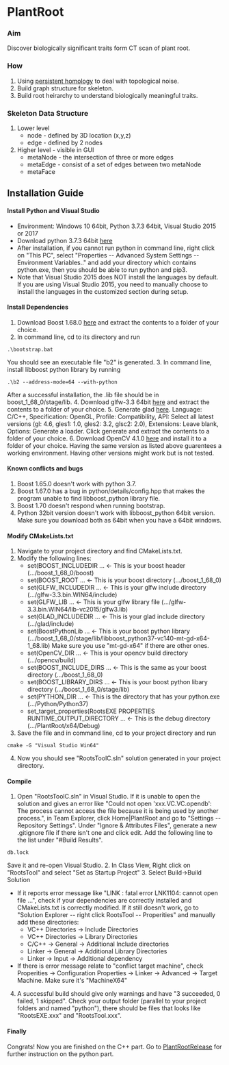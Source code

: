 # PlantRoot
### Aim ###
Discover biologically significant traits form CT scan of plant root.
### How ###
1. Using [persistent homology](https://www.cse.wustl.edu/~taoju/research/homology_CCCG.pdf) to deal with topological noise.
2. Build graph structure for skeleton.
3. Build root heirarchy to understand biologically meaningful traits.
### Skeleton Data Structure ###
1. Lower level
   - node - defined by 3D location (x,y,z)
   - edge - defined by 2 nodes
2. Higher level - visible in GUI
   - metaNode - the intersection of three or more edges
   - metaEdge - consist of a set of edges between two metaNode
   - metaFace


## Installation Guide ##
#### Install Python and Visual Studio ####
 - Environment: Windows 10 64bit, Python 3.7.3 64bit, Visual Studio 2015 or 2017
 - Download python 3.7.3 64bit [here](https://www.python.org/ftp/python/3.7.3/python-3.7.3-amd64.exe)
 - After installation, if you cannot run python in command line, right click on "This PC", select "Properties -- Advanced System Settings -- Environment Variables.." and add your directory which contains python.exe, then you should be able to run python and pip3.
 - Note that Visual Studio 2015 does NOT install the languages by default. If you are using Visual Studio 2015, you need to manually choose to install the languages in the customized section during setup.
#### Install Dependencies ####
1. Download Boost 1.68.0 [here](https://dl.bintray.com/boostorg/release/1.68.0/source/boost_1_68_0.zip) and extract the contents to a folder of your choice.
2. In command line, cd to its directory and run 
  ```
  .\bootstrap.bat
  ```
You should see an executable file "b2" is generated.
3. In command line, install libboost python library by running
  ```
  .\b2 --address-mode=64 --with-python
  ```
After a successful installation, the .lib file should be in boost_1_68_0/stage/lib.
4. Download glfw-3.3 64bit [here](https://github.com/glfw/glfw/releases/download/3.3/glfw-3.3.bin.WIN64.zip) and extract the contents to a folder of your choice.
5. Generate glad [here](http://glad.dav1d.de/#profile=compatibility&specification=gl&api=gl%3D4.6&api=gles1%3D1.0&api=gles2%3D3.2&api=glsc2%3D2.0&language=c&loader=on). Language: C/C++, Specification: OpenGL, Profile: Compatibility, API: Select all latest versions (gl: 4.6, gles1: 1.0, gles2: 3.2, glsc2: 2.0), Extensions: Leave blank, Options: Generate a loader. Click generate and extract the contents to a folder of your choice.
6. Download OpenCV 4.1.0 [here](https://sourceforge.net/projects/opencvlibrary/files/4.1.0/opencv-4.1.0-vc14_vc15.exe/download) and install it to a folder of your choice.
Having the same version as listed above guarentees a working environment. Having other versions might work but is not tested.
#### Known conflicts and bugs ####
1. Boost 1.65.0 doesn't work with python 3.7.
2. Boost 1.67.0 has a bug in python/details/config.hpp that makes the program unable to find libboost_python library file.
3. Boost 1.70 doesn't respond when running bootstrap.
4. Python 32bit version doesn't work with libboost_python 64bit version. Make sure you download both as 64bit when you have a 64bit windows.
#### Modify CMakeLists.txt #### 
1. Navigate to your project directory and find CMakeLists.txt.
2. Modify the following lines:
   - set(BOOST_INCLUDEDIR ... <- This is your boost header (.../boost_1_68_0/boost)
   - set(BOOST_ROOT ... <- This is your boost directory (.../boost_1_68_0)
   - set(GLFW_INCLUDEDIR ... <- This is your glfw include directory (.../glfw-3.3.bin.WIN64/include)
   - set(GLFW_LIB ... <- This is your glfw library file (.../glfw-3.3.bin.WIN64/lib-vc2015/glfw3.lib)
   - set(GLAD_INCLUDEDIR ... <- This is your glad include directory (.../glad/include)
   - set(BoostPythonLib ... <- This is your boost python library (.../boost_1_68_0/stage/lib/libboost_python37-vc140-mt-gd-x64-1_68.lib) Make sure you use "mt-gd-x64" if there are other ones.
   - set(OpenCV_DIR ... <- This is your opencv build directory (.../opencv/build)
   - set(BOOST_INCLUDE_DIRS ... <- This is the same as your boost directory (.../boost_1_68_0)
   - set(BOOST_LIBRARY_DIRS ... <- This is your boost python libary directory (.../boost_1_68_0/stage/lib)
   - set(PYTHON_DIR ... <- This is the directory that has your python.exe (.../Python/Python37)
   - set_target_properties(RootsEXE PROPERTIES RUNTIME_OUTPUT_DIRECTORY ... <- This is the debug directory (.../PlantRoot/x64/Debug)
3. Save the file and in command line, cd to your project directory and run
  ```
  cmake -G "Visual Studio Win64"
  ```
4. Now you should see "RootsToolC.sln" solution generated in your project directory.

#### Compile #### 
1. Open "RootsToolC.sln" in Visual Studio. If it is unable to open the solution and gives an error like "Could not open 'xxx.VC.VC.opendb': The process cannot access the file because it is being used by another process.", in Team Explorer, click Home|PlantRoot and go to "Settings -- Repository Settings". Under "Ignore & Attributes Files", generate a new .gitignore file if there isn't one and click edit. Add the following line to the list under "#Build Results".
  ```
  db.lock
  ```
  Save it and re-open Visual Studio.
2. In Class View, Right click on "RootsTool" and select "Set as Startup Project"
3. Select Build->Build Solution
   - If it reports error message like "LINK : fatal error LNK1104: cannot open file ...", check if your dependencies are correctly installed and CMakeLists.txt is correctly modified. If it still doesn't work, go to "Solution Explorer -- right click RootsTool -- Properities" and manually add these directories:
     - VC++ Directories -> Include Directories
     - VC++ Directories -> Library Directories
     - C/C++ -> General -> Additional Include directories
     - Linker -> General -> Additional Library Directories
     - Linker -> Input -> Additional dependency
   - If there is error message relate to "conflict target machine", check Properities -> Configuration Properties -> Linker -> Advanced -> Target Machine. Make sure it's "MachineX64"
4. A successful build should give only warnings and have "3 succeeded, 0 failed, 1 skipped". Check your output folder (parallel to your project folders and named "python"), there should be files that looks like "RootsEXE.xxx" and "RootsTool.xxx".

#### Finally ####
Congrats! Now you are finished on the C++ part. Go to [PlantRootRelease](https://github.com/chunyuan1/PlantRootsRelease) for further instruction on the python part.